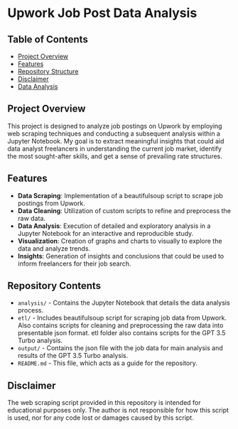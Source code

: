 # Upwork Job Post Data Analysis

## Table of Contents

- [Project Overview](#project-overview)
- [Features](#features)
- [Repository Structure](#repository-structure)
- [Disclaimer](#disclaimer)
- [Data Analysis](analysis/analysis.ipynb)

## Project Overview

This project is designed to analyze job postings on Upwork by employing web scraping techniques and conducting a subsequent analysis within a Jupyter Notebook. My goal is to extract meaningful insights that could aid data analyst freelancers in understanding the current job market, identify the most sought-after skills, and get a sense of prevailing rate structures.

## Features

- **Data Scraping**: Implementation of a beautifulsoup script to scrape job postings from Upwork.
- **Data Cleaning**: Utilization of custom scripts to refine and preprocess the raw data.
- **Data Analysis**: Execution of detailed and exploratory analysis in a Jupyter Notebook for an interactive and reproducible study.
- **Visualization**: Creation of graphs and charts to visually to explore the data and analyze trends.
- **Insights**: Generation of insights and conclusions that could be used to inform freelancers for their job search.

## Repository Contents

- `analysis/` - Contains the Jupyter Notebook that details the data analysis process.
- `etl/` - Includes beautifulsoup script for scraping job data from Upwork. Also contains scripts for cleaning and preprocessing the raw data into presentable json format. etl folder also contains scripts for the GPT 3.5 Turbo analysis.
- `output/` - Contains the json file with the job data for main analysis and results of the GPT 3.5 Turbo analysis.
- `README.md` - This file, which acts as a guide for the repository.

## Disclaimer

The web scraping script provided in this repository is intended for educational purposes only. The author is not responsible for how this script is used, nor for any code lost or damages caused by this script.
